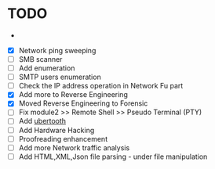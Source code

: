 # TODO

- 
- [x] Network ping sweeping
- [ ] SMB scanner
- [ ] Add enumeration
- [ ] SMTP users enumeration
- [ ] Check the IP address operation in Network Fu part
- [x] Add more to Reverse Engineering 
- [x] Moved Reverse Engineering to Forensic  
- [ ] Fix module2 >> Remote Shell >> Pseudo Terminal (PTY)
- [ ] Add [ubertooth](http://www.evilsocket.net/2015/02/12/rubertooth-a-complete-ruby-porting-of-the-ubertooth-libraries-and-utilities/) 
- [ ] Add Hardware Hacking
- [ ] Proofreading enhancement
- [ ] Add more Network traffic analysis 
- [ ] Add HTML,XML,Json file parsing - under file manipulation 
